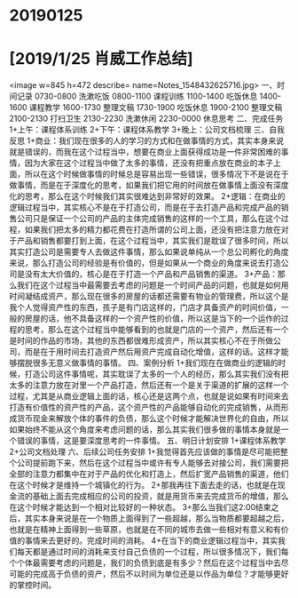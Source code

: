 # 20190125

# [2019/1/25 肖威工作总结]
<image w=845 h=472 describe= name=Notes_1548432625716.jpg>
一、时间记录
0730-0800 洗漱吃饭
0800-1100 课程训练
1100-1400 吃饭休息
1400-1600 课程教学
1600-1730 整理文稿
1730-1900 吃饭休息
1900-2100 整理文稿
2100-2130 打扫卫生
2130-2230 洗漱休闲
2230-0000 休息思考
二、完成任务
1+上午：课程体系训练
2+下午：课程体系教学
3+晚上：公司文档梳理
三、自我反思
1+商业：我们现在很多的人的学习的方式和在做事情的方式，其实本身来说就是错误的，而我在这个过程当中，想要在商业上面获得成功是一件非常困难的事情，因为大家在这个过程当中做了太多的事情，还没有把重点放在商业的本子上面，所以在这个时候做事情的时候总是容易出现一些错误，很多情况下不是说在于做事情，而是在于深度化的思考，如果我们把它用的时间放在做事情上面没有深度化的思考，那么在这个时候我们其实很难达到非常好的效果。
2+逻辑：在商业的逻辑过程当中，其实核心不是在于打造公司，而是在于去打造产品和完成产品的销售公司只是保证一个公司的产品的主体完成销售的这样的一个工具，那么在这个过程，如果我们把太多的精力都花费在打造所谓的公司上面，还没有把注意力放在对于产品和销售都要打到上面，在这个过程当中，其实我们是耽误了很多时间，所以其实打造公司是需要专人去做这件事情，那么如果说单纯从一个总公司孵化的角度来说，那么打造公司的经验是有价值的，但是如果从一个商业的角度来说去打造公司是没有太大价值的，核心是在于打造一个产品和产品销售的渠道。
3+产品：那么我们在这个过程当中最需要去考虑的问题是一个时间产品的问题，也就是如何用时间凝结成资产，那么现在很多的房屋的话都还需要有物业的管理费，所以这个是我个人觉得资产性的东西，孩子是有门店这样的，门店才具备资产的时间价值，一般的房屋的话，他不具备这样的一个资产性的价值，所以这是当下的一个运作的过程的思考，那么在这个过程当中能够看到的也就是门店的一个资产，然后还有一个是时间的作品的市场，其他的东西都很难形成资产，所以其实核心不在于所做公司，而是在于用时间去打造资产然后用资产完成自动化增值，这样的话。这样才能够摆脱很多无意义做事情的事情。
四、案例分析
1+我们现在在做商业的逻辑的时候，打造公司这件事情呢，其实耽误了太多的一个人的经历，那么其实我们没有把太多的注意力放在对里一个产品打造，然后还有一个是关于渠道的扩展的这样一个过程，尤其是从商业逻辑上面的话，核心还是这两个点，也就是说如果有时间来去打造有价值性的资产性的产品，这个资产性的产品能够自动化的完成销售，从而形成货币现金来解放个体的事件的负债，那么这个时候才能解决世界化的自由，所以如果始终不能从这个角度来考虑问题的话，那么其实我们很多做的事情本身就是一个错误的事情，这是要深度思考的一件事情。
五、明日计划安排
1+课程体系教学
2+公司文档处理
六、后续公司任务安排
1+我觉得首先应该做的事情是尽可能把整个公司提前跑下来，然后在这个过程当中或许有专人能够去对接公司，我们需要把全部的注意力都集中在对于产品的优化和打造上，然后扩宽产品销售的渠道，他们在这个时候才是维持一个城镇化的行为。
2+那我再往下面去走的话，也就是在现金流的基础上面去完成相应的公司的投资，就是用货币来去完成货币的增值，那么在这个时候才能达到一个相对比较好的一种状态。
3+那么当我们这2:00结束之后，其实本身来说是在一个物质上面得到了一些超越，那么当物质都要超越之后，也就是在精神上面得到一些草原，也就是在不同的城市去做一些相对有意义和有价值的事情来去更好的。完成时间的消耗。
4+在当下的商业逻辑过程当中，其实我们每天都是通过时间的消耗来支付自己负债的一个过程，所以很多情况下，我们每个个体最需要考虑的问题是，我们的负债到底是有多少？然后在这个过程当中去尽可能的完成高于负债的资产，然后不以时间为单位还是以作品为单位？才能够更好的掌控时间。
